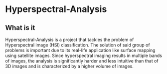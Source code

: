 # Hyperspectral-Analysis

## What is it 
Hyperspectral-Analysis is a project that tackles the problem of Hyperspectral image (HSI) classification. The solution of said group of problems is important due to its real-life application like surface mapping using satellite images. Since hyperspectral imaging results in multiple bands of images, the analysis is significantly harder and less intuitive than that of 3D images and is characterized by a higher volume of images.  